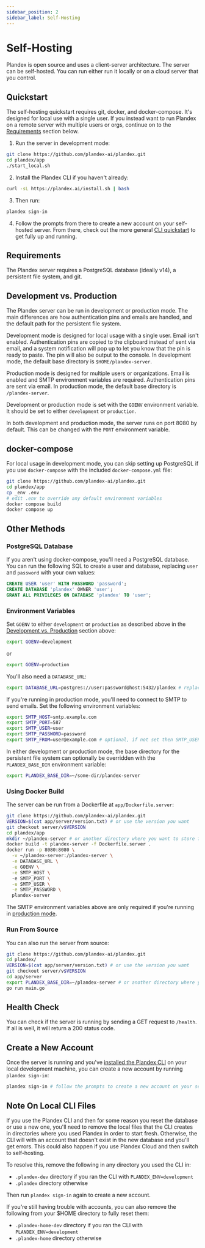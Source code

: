 ```yaml
---
sidebar_position: 2
sidebar_label: Self-Hosting
---
```


# Self-Hosting

Plandex is open source and uses a client-server architecture. The server can be self-hosted. You can run either run it locally or on a cloud server that you control. 

## Quickstart

The self-hosting quickstart requires git, docker, and docker-compose. It's designed for local use with a single user. If you instead want to run Plandex on a remote server with multiple users or orgs, continue on to the [Requirements](#requirements) section below.

1. Run the server in development mode: 

```bash
git clone https://github.com/plandex-ai/plandex.git
cd plandex/app
./start_local.sh
```

2. Install the Plandex CLI if you haven't already:

```bash
curl -sL https://plandex.ai/install.sh | bash
```

3. Then run:

```bash
plandex sign-in
```

4. Follow the prompts from there to create a new account on your self-hosted server. From there, check out the more general [CLI quickstart](../quick-start.md) to get fully up and running.

## Requirements

The Plandex server requires a PostgreSQL database (ideally v14), a persistent file system, and git.

## Development vs. Production

The Plandex server can be run in development or production mode. The main differences are how authentication pins and emails are handled, and the default path for the persistent file system.

Development mode is designed for local usage with a single user. Email isn't enabled. Authentication pins are copied to the clipboard instead of sent via email, and a system notification will pop up to let you know that the pin is ready to paste. The pin will also be output to the console. In development mode, the default base directory is `$HOME/plandex-server`.

Production mode is designed for multiple users or organizations. Email is enabled and SMTP environment variables are required. Authentication pins are sent via email. In production mode, the default base directory is `/plandex-server`.

Development or production mode is set with the `GOENV` environment variable. It should be set to either `development` or `production`.

In both development and production mode, the server runs on port 8080 by default. This can be changed with the `PORT` environment variable.

## docker-compose

For local usage in development mode, you can skip setting up PostgreSQL if you use `docker-compose` with the included `docker-compose.yml` file:

```bash
git clone https://github.com/plandex-ai/plandex.git
cd plandex/app
cp _env .env
# edit .env to override any default environment variables
docker compose build
docker compose up
```

## Other Methods

### PostgreSQL Database

If you aren't using docker-compose, you'll need a PostgreSQL database. You can run the following SQL to create a user and database, replacing `user` and `password` with your own values:

```sql
CREATE USER 'user' WITH PASSWORD 'password';
CREATE DATABASE 'plandex' OWNER 'user';
GRANT ALL PRIVILEGES ON DATABASE 'plandex' TO 'user';
```

### Environment Variables

Set `GOENV` to either `development` or `production` as described above in the [Development vs. Production](#development-vs-production) section above:

```bash
export GOENV=development
```

or
  
```bash
export GOENV=production
```

You'll also need a `DATABASE_URL`:

```bash
export DATABASE_URL=postgres://user:password@host:5432/plandex # replace with your own database URL
```

If you're running in production mode, you'll need to connect to SMTP to send emails. Set the following environment variables:

```bash
export SMTP_HOST=smtp.example.com
export SMTP_PORT=587
export SMTP_USER=user
export SMTP_PASSWORD=password
export SMTP_FROM=user@example.com # optional, if not set then SMTP_USER is used
```

In either development or production mode, the base directory for the persistent file system can optionally be overridden with the `PLANDEX_BASE_DIR` environment variable:

```bash
export PLANDEX_BASE_DIR=~/some-dir/plandex-server
```

### Using Docker Build

The server can be run from a Dockerfile at `app/Dockerfile.server`:

```bash
git clone https://github.com/plandex-ai/plandex.git
VERSION=$(cat app/server/version.txt) # or use the version you want
git checkout server/v$VERSION
cd plandex/app
mkdir ~/plandex-server # or another directory where you want to store files
docker build -t plandex-server -f Dockerfile.server .
docker run -p 8080:8080 \
  -v ~/plandex-server:/plandex-server \
  -e DATABASE_URL \
  -e GOENV \
  -e SMTP_HOST \ 
  -e SMTP_PORT \
  -e SMTP_USER \
  -e SMTP_PASSWORD \
  plandex-server
```

The SMTP environment variables above are only required if you're running in [production mode](#development-vs-production).

### Run From Source

You can also run the server from source:

```bash
git clone https://github.com/plandex-ai/plandex.git
cd plandex/
VERSION=$(cat app/server/version.txt) # or use the version you want
git checkout server/v$VERSION
cd app/server
export PLANDEX_BASE_DIR=~/plandex-server # or another directory where you want to store files
go run main.go
```

## Health Check

You can check if the server is running by sending a GET request to `/health`. If all is well, it will return a 200 status code.

## Create a New Account

Once the server is running and you've [installed the Plandex CLI](../install.md) on your local development machine, you can create a new account by running `plandex sign-in`: 

```bash
plandex sign-in # follow the prompts to create a new account on your self-hosted server
```

## Note On Local CLI Files

If you use the Plandex CLI and then for some reason you reset the database or use a new one, you'll need to remove the local files that the CLI creates in directories where you used Plandex in order to start fresh. Otherwise, the CLI will with an account that doesn't exist in the new database and you'll get errors. This could also happen if you use Plandex Cloud and then switch to self-hosting.

To resolve this, remove the following in any directory you used the CLI in:

- `.plandex-dev` directory if you ran the CLI with `PLANDEX_ENV=development`
- `.plandex` directory otherwise

Then run `plandex sign-in` again to create a new account.

If you're still having trouble with accounts, you can also remove the following from your $HOME directory to fully reset them:

- `.plandex-home-dev` directory if you ran the CLI with `PLANDEX_ENV=development`
- `.plandex-home` directory otherwise